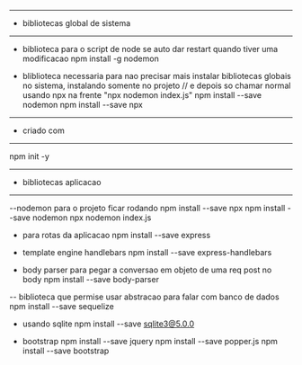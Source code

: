 --- ---------------------------------------------------
- bibliotecas global de sistema
--- ---------------------------------------------------
- biblioteca para o script de node se auto dar restart quando tiver uma modificacao
 npm install -g nodemon 
 
 - bliblioteca necessaria para nao precisar mais instalar bibliotecas globais no sistema, instalando somente no projeto
// e depois so chamar normal usando npx na frente "npx nodemon index.js"
  npm install --save nodemon 
  npm install --save npx

   
  
--- ---------------------------------------------------
- criado com
--- ---------------------------------------------------
npm init -y


--- ---------------------------------------------------
- bibliotecas aplicacao
--- ---------------------------------------------------

--nodemon para o projeto ficar rodando 
npm install --save npx
npm install --save nodemon
npx nodemon index.js

- para rotas da aplicacao
npm install --save express


- template engine handlebars
npm install --save express-handlebars


- body parser para pegar a conversao em objeto de uma req post no body
npm install --save body-parser

-- biblioteca que permise usar abstracao para falar com banco de dados
npm install --save sequelize

- usando sqlite
npm install --save sqlite3@5.0.0


- bootstrap
npm install --save jquery
npm install --save popper.js
npm install --save bootstrap







